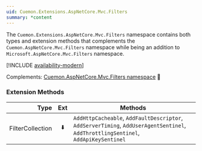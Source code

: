 ```yaml
---
uid: Cuemon.Extensions.AspNetCore.Mvc.Filters
summary: *content
---
```

The `Cuemon.Extensions.AspNetCore.Mvc.Filters` namespace contains both types and extension methods that complements the `Cuemon.AspNetCore.Mvc.Filters` namespace while being an addition to `Microsoft.AspNetCore.Mvc.Filters` namespace.

[!INCLUDE [availability-modern](../../includes/availability-modern.md)]

Complements: [Cuemon.AspNetCore.Mvc.Filters namespace](/api/aspnet/Cuemon.AspNetCore.Mvc.Filters.html) 📘

### Extension Methods

|Type|Ext|Methods|
|--:|:-:|---|
|FilterCollection|⬇️|`AddHttpCacheable`, `AddFaultDescriptor`, `AddServerTiming`, `AddUserAgentSentinel`, `AddThrottlingSentinel`, `AddApiKeySentinel`|

